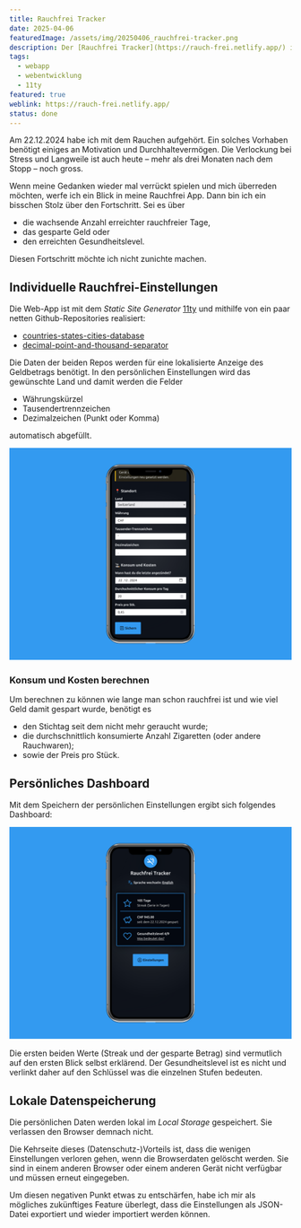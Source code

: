 ```yaml
---
title: Rauchfrei Tracker
date: 2025-04-06
featuredImage: /assets/img/20250406_rauchfrei-tracker.png
description: Der [Rauchfrei Tracker](https://rauch-frei.netlify.app/) ist eine Webapp, die mit ein paar wenigen persönlichen Einstellungen, aufzeigt wie lange man schon nicht mehr raucht und was man finanziell und gesundheitlich damit erreicht hat.
tags:
  - webapp
  - webentwicklung
  - 11ty
featured: true
weblink: https://rauch-frei.netlify.app/
status: done
---
```

Am 22.12.2024 habe ich mit dem Rauchen aufgehört. Ein solches Vorhaben benötigt einiges an Motivation und Durchhaltevermögen. Die Verlockung bei Stress und Langweile ist auch heute – mehr als drei Monaten nach dem Stopp – noch gross. 

Wenn meine Gedanken wieder mal verrückt spielen und mich überreden möchten, werfe ich ein Blick in meine Rauchfrei App. Dann bin ich ein bisschen Stolz über den Fortschritt. Sei es über

- die wachsende Anzahl erreichter rauchfreier Tage, 
- das gesparte Geld oder 
- den erreichten Gesundheitslevel.

 Diesen Fortschritt möchte ich nicht zunichte machen.

## Individuelle Rauchfrei-Einstellungen

Die Web-App ist mit dem *Static Site Generator* [11ty](https://www.11ty.dev/) und mithilfe von ein paar netten Github-Repositories realisiert:

- [countries-states-cities-database](https://github.com/dr5hn/countries-states-cities-database)
- [decimal-point-and-thousand-separator](https://github.com/HthSolid/decimal-point-and-thousand-separator)

Die Daten der beiden Repos werden für eine lokalisierte Anzeige des Geldbetrags benötigt. In den persönlichen Einstellungen wird das gewünschte Land und damit werden die Felder

- Währungskürzel
- Tausendertrennzeichen
- Dezimalzeichen (Punkt oder Komma)

automatisch abgefüllt.

![Persönliche Einstellungen für rauch-frei App. Handy Screenshot. ](../../../assets/img/20250406_rauchfrei-tracker_einstellungen.png)

### Konsum und Kosten berechnen

Um berechnen zu können wie lange man schon rauchfrei ist und wie viel Geld damit gespart wurde, benötigt es 

- den Stichtag seit dem nicht mehr geraucht wurde;
- die durchschnittlich konsumierte Anzahl Zigaretten (oder andere Rauchwaren); 
- sowie der Preis pro Stück.

## Persönliches Dashboard

Mit dem Speichern der persönlichen Einstellungen ergibt sich folgendes Dashboard:

![rauch-frei Dashboard. Handy Screenshot.](../../../assets/img/20250406_rauchfrei-tracker_dashboard.png)

Die ersten beiden Werte (Streak und der gesparte Betrag) sind vermutlich auf den ersten Blick selbst erklärend. Der Gesundheitslevel ist es nicht und verlinkt daher auf den Schlüssel was die einzelnen Stufen bedeuten.

## Lokale Datenspeicherung

Die persönlichen Daten werden lokal im *Local Storage* gespeichert. Sie verlassen den Browser demnach nicht. 

Die Kehrseite dieses (Datenschutz-)Vorteils ist, dass die wenigen Einstellungen verloren gehen, wenn die Browserdaten gelöscht werden. Sie sind in einem anderen Browser oder einem anderen Gerät nicht verfügbar und müssen erneut eingegeben.

Um diesen negativen Punkt etwas zu entschärfen, habe ich mir als mögliches zukünftiges Feature überlegt, dass die Einstellungen als JSON-Datei exportiert und wieder importiert werden können.
